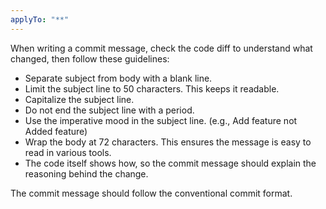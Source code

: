 ```yaml
---
applyTo: "**"
---
```


When writing a commit message,
check the code diff to understand what changed,
then follow these guidelines:

-   Separate subject from body with a blank line.
-   Limit the subject line to 50 characters. This keeps it readable.
-   Capitalize the subject line.
-   Do not end the subject line with a period.
-   Use the imperative mood in the subject line. (e.g., Add feature not Added feature)
-   Wrap the body at 72 characters. This ensures the message is easy to read in various tools.
-   The code itself shows how, so the commit message should explain the reasoning behind the change.

The commit message should follow the conventional commit format.
